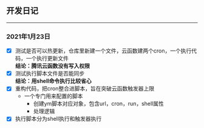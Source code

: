 ## 开发日记
---
### 2021年1月23日
- [x] 测试是否可以热更新，仓库里新建一个文件，云函数建两个cron，一个执行代码，一个执行更新文件  
**结论：腾讯云函数没有写入权限**
- [x] 测试执行脚本文件是否能同步  
**结论：用shell命令执行比较省心**
- [x] 重构代码，把cron整合进脚本，旨在突破云函数触发器上限
  - 一个专门用来配置的脚本
    - 创建ym脚本对应对象，包含url，cron，run，shell属性
    - 处理逻辑
- [x] 执行脚本分为shell执行和触发器执行
